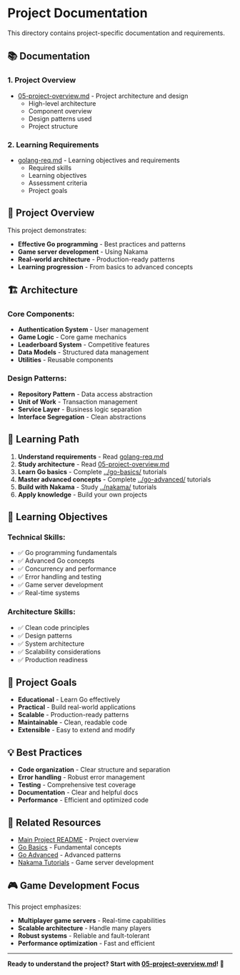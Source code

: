 # Project Documentation

This directory contains project-specific documentation and requirements.

## 📚 Documentation

### **1. Project Overview**
- [05-project-overview.md](./05-project-overview.md) - Project architecture and design
  - High-level architecture
  - Component overview
  - Design patterns used
  - Project structure

### **2. Learning Requirements**
- [golang-req.md](./golang-req.md) - Learning objectives and requirements
  - Required skills
  - Learning objectives
  - Assessment criteria
  - Project goals

## 🎯 Project Overview

This project demonstrates:
- **Effective Go programming** - Best practices and patterns
- **Game server development** - Using Nakama
- **Real-world architecture** - Production-ready patterns
- **Learning progression** - From basics to advanced concepts

## 🏗️ Architecture

### **Core Components:**
- **Authentication System** - User management
- **Game Logic** - Core game mechanics
- **Leaderboard System** - Competitive features
- **Data Models** - Structured data management
- **Utilities** - Reusable components

### **Design Patterns:**
- **Repository Pattern** - Data access abstraction
- **Unit of Work** - Transaction management
- **Service Layer** - Business logic separation
- **Interface Segregation** - Clean abstractions

## 📖 Learning Path

1. **Understand requirements** - Read [golang-req.md](./golang-req.md)
2. **Study architecture** - Read [05-project-overview.md](./05-project-overview.md)
3. **Learn Go basics** - Complete [../go-basics/](../go-basics/) tutorials
4. **Master advanced concepts** - Complete [../go-advanced/](../go-advanced/) tutorials
5. **Build with Nakama** - Study [../nakama/](../nakama/) tutorials
6. **Apply knowledge** - Build your own projects

## 🎯 Learning Objectives

### **Technical Skills:**
- ✅ Go programming fundamentals
- ✅ Advanced Go concepts
- ✅ Concurrency and performance
- ✅ Error handling and testing
- ✅ Game server development
- ✅ Real-time systems

### **Architecture Skills:**
- ✅ Clean code principles
- ✅ Design patterns
- ✅ System architecture
- ✅ Scalability considerations
- ✅ Production readiness

## 🚀 Project Goals

- **Educational** - Learn Go effectively
- **Practical** - Build real-world applications
- **Scalable** - Production-ready patterns
- **Maintainable** - Clean, readable code
- **Extensible** - Easy to extend and modify

## 💡 Best Practices

- **Code organization** - Clear structure and separation
- **Error handling** - Robust error management
- **Testing** - Comprehensive test coverage
- **Documentation** - Clear and helpful docs
- **Performance** - Efficient and optimized code

## 🔗 Related Resources

- [Main Project README](../../../README.md) - Project overview
- [Go Basics](../go-basics/) - Fundamental concepts
- [Go Advanced](../go-advanced/) - Advanced patterns
- [Nakama Tutorials](../nakama/) - Game server development

## 🎮 Game Development Focus

This project emphasizes:
- **Multiplayer game servers** - Real-time capabilities
- **Scalable architecture** - Handle many players
- **Robust systems** - Reliable and fault-tolerant
- **Performance optimization** - Fast and efficient

---

**Ready to understand the project? Start with [05-project-overview.md](./05-project-overview.md)! 🚀**
